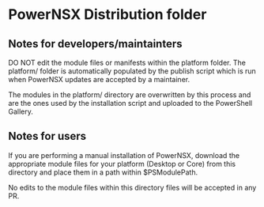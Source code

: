# PowerNSX Distribution folder

## Notes for developers/maintainters

DO NOT edit the module files or manifests within the platform folder.
The platform/ folder is automatically populated by the publish script which is run
when PowerNSX updates are accepted by a maintainer.

The modules in the platform/ directory are overwritten by this process and are
the ones used by the installation script and uploaded to the PowerShell Gallery.

## Notes for users

If you are performing a manual installation of PowerNSX, download the appropriate
module files for your platform (Desktop or Core) from this directory and place
them in a path within $PSModulePath.

No edits to the module files within this directory files will be accepted in any PR.
